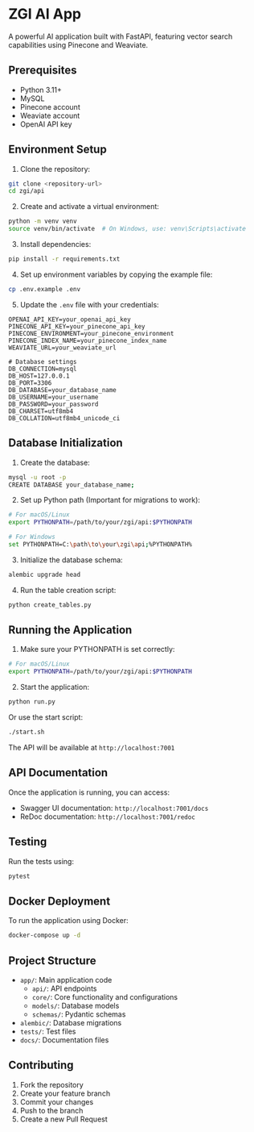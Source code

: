 # ZGI AI App

A powerful AI application built with FastAPI, featuring vector search capabilities using Pinecone and Weaviate.

## Prerequisites

- Python 3.11+
- MySQL
- Pinecone account
- Weaviate account
- OpenAI API key

## Environment Setup

1. Clone the repository:
```bash
git clone <repository-url>
cd zgi/api
```

2. Create and activate a virtual environment:
```bash
python -m venv venv
source venv/bin/activate  # On Windows, use: venv\Scripts\activate
```

3. Install dependencies:
```bash
pip install -r requirements.txt
```

4. Set up environment variables by copying the example file:
```bash
cp .env.example .env
```

5. Update the `.env` file with your credentials:
```
OPENAI_API_KEY=your_openai_api_key
PINECONE_API_KEY=your_pinecone_api_key
PINECONE_ENVIRONMENT=your_pinecone_environment
PINECONE_INDEX_NAME=your_pinecone_index_name
WEAVIATE_URL=your_weaviate_url

# Database settings
DB_CONNECTION=mysql
DB_HOST=127.0.0.1
DB_PORT=3306
DB_DATABASE=your_database_name
DB_USERNAME=your_username
DB_PASSWORD=your_password
DB_CHARSET=utf8mb4
DB_COLLATION=utf8mb4_unicode_ci
```

## Database Initialization

1. Create the database:
```bash
mysql -u root -p
CREATE DATABASE your_database_name;
```

2. Set up Python path (Important for migrations to work):
```bash
# For macOS/Linux
export PYTHONPATH=/path/to/your/zgi/api:$PYTHONPATH

# For Windows
set PYTHONPATH=C:\path\to\your\zgi\api;%PYTHONPATH%
```

3. Initialize the database schema:
```bash
alembic upgrade head
```

4. Run the table creation script:
```bash
python create_tables.py
```

## Running the Application

1. Make sure your PYTHONPATH is set correctly:
```bash
# For macOS/Linux
export PYTHONPATH=/path/to/your/zgi/api:$PYTHONPATH
```

2. Start the application:
```bash
python run.py
```

Or use the start script:
```bash
./start.sh
```

The API will be available at `http://localhost:7001`

## API Documentation

Once the application is running, you can access:
- Swagger UI documentation: `http://localhost:7001/docs`
- ReDoc documentation: `http://localhost:7001/redoc`

## Testing

Run the tests using:
```bash
pytest
```

## Docker Deployment

To run the application using Docker:

```bash
docker-compose up -d
```

## Project Structure

- `app/`: Main application code
  - `api/`: API endpoints
  - `core/`: Core functionality and configurations
  - `models/`: Database models
  - `schemas/`: Pydantic schemas
- `alembic/`: Database migrations
- `tests/`: Test files
- `docs/`: Documentation files

## Contributing

1. Fork the repository
2. Create your feature branch
3. Commit your changes
4. Push to the branch
5. Create a new Pull Request